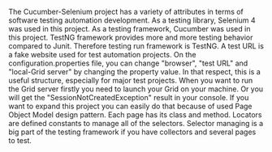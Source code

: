 The Cucumber-Selenium project has a variety of attributes in terms of software testing automation development.
As a testing library, Selenium 4 was used in this project.
As a testing framework, Cucumber was used in this project.
TestNG framework provides more and more testing behavior compared to Junit. Therefore testing run framework is TestNG.
A test URL is a fake website used for test automation projects.
On the configuration.properties file, you can change "browser", "test URL" and "local-Grid server" by changing the property value. In that respect, this is a useful structure, especially for major test projects.
When you want to run the Grid server firstly you need to launch your Grid on your machine. Or you will get the "SessionNotCreatedException" result in your console.
If you want to expand this project you can easily do that because of used Page Object Model design pattern. 
Each page has its class and method. 
Locators are defined constants to manage all of the selectors. Selector managing is a big part of the testing framework if you have collectors and several pages to test. 
